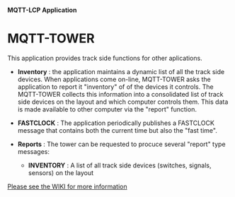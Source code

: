 #### MQTT-LCP Application

# MQTT-TOWER

This application provides track side functions for other aplications.


* **Inventory** : the application maintains a dynamic list of all the track side devices.
When applications come on-line, MQTT-TOWER asks the application to report it "inventory" of
of the devices it controls.  The MQTT-TOWER collects this information into a consolidated
list of track side devices on the layout and which computer controls them.  This data is made
available to other computer via the "report" function.

* **FASTCLOCK** : The application periodically publishes a FASTCLOCK message that
  contains both the current time but also the "fast time".

* **Reports** : The tower can be requested to procuce several "report" type messages:
    * **INVENTORY** : A list of all track side devices (switches, signals, sensors) on the layout


[Please see the WIKI for more information](https://github.com/rphughespa/mqtt-lcp/wiki)
